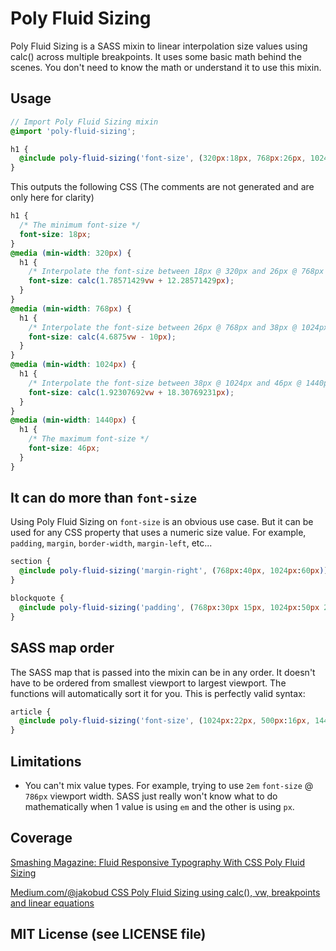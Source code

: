 # Poly Fluid Sizing

Poly Fluid Sizing is a SASS mixin to linear interpolation size values using calc() across multiple breakpoints. It uses some basic math behind the scenes. You don't need to know the math or understand it to use this mixin.

## Usage

```scss
// Import Poly Fluid Sizing mixin
@import 'poly-fluid-sizing';

h1 {
  @include poly-fluid-sizing('font-size', (320px:18px, 768px:26px, 1024px:38px, 1440px:46px));
}
```

This outputs the following CSS (The comments are not generated and are only here for clarity)

```css
h1 {
  /* The minimum font-size */
  font-size: 18px;
}
@media (min-width: 320px) {
  h1 {
    /* Interpolate the font-size between 18px @ 320px and 26px @ 768px viewport */
    font-size: calc(1.78571429vw + 12.28571429px);
  }
}
@media (min-width: 768px) {
  h1 {
    /* Interpolate the font-size between 26px @ 768px and 38px @ 1024px viewport */
    font-size: calc(4.6875vw - 10px);
  }
}
@media (min-width: 1024px) {
  h1 {
    /* Interpolate the font-size between 38px @ 1024px and 46px @ 1440px viewport */
    font-size: calc(1.92307692vw + 18.30769231px);
  }
}
@media (min-width: 1440px) {
  h1 {
    /* The maximum font-size */
    font-size: 46px;
  }
}
```

## It can do more than `font-size`

Using Poly Fluid Sizing on `font-size` is an obvious use case. But it can be used for any CSS property that uses a numeric size value. For example, `padding`, `margin`, `border-width`, `margin-left`, etc...

```sass
section {
  @include poly-fluid-sizing('margin-right', (768px:40px, 1024px:60px));
}

blockquote {
  @include poly-fluid-sizing('padding', (768px:30px 15px, 1024px:50px 25px));
}
```

## SASS map order

The SASS map that is passed into the mixin can be in any order. It doesn't have to be ordered from smallest viewport to largest viewport. The functions will automatically sort it for you. This is perfectly valid syntax:

```sass
article {
  @include poly-fluid-sizing('font-size', (1024px:22px, 500px:16px, 1440px:24px, 768px:18px));
}
```

## Limitations

* You can't mix value types. For example, trying to use `2em` `font-size` @ `786px` viewport width. SASS just really won't know what to do mathematically when 1 value is using `em` and the other is using `px`.

## Coverage

[Smashing Magazine: Fluid Responsive Typography With CSS Poly Fluid Sizing](https://www.smashingmagazine.com/2017/05/fluid-responsive-typography-css-poly-fluid-sizing/)

[Medium.com/@jakobud CSS Poly Fluid Sizing using calc(), vw, breakpoints and linear equations](https://medium.com/@jakobud/css-polyfluidsizing-using-calc-vw-breakpoints-and-linear-equations-8e15505d21ab)

## MIT License (see LICENSE file)